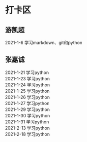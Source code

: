 # 打卡区

## 游凯超
2021-1-6 学习markdown、git和python
## 张嘉诚
2021-1-21 学习python  
2021-1-23 学习python  
2021-1-24 学习python  
2021-1-25 学习python  
2021-1-26 学习python  
2021-1-27 学习python  
2021-1-29 学习python  
2021-1-30 学习python  
2021-1-31 学习python  
2021-2-13 学习python  
2021-2-18 学习python  

